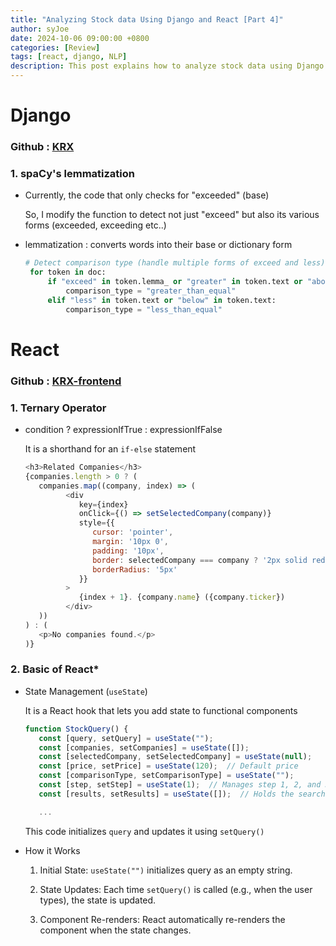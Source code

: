 ```yaml
---
title: "Analyzing Stock data Using Django and React [Part 4]"
author: syJoe
date: 2024-10-06 09:00:00 +0800
categories: [Review]
tags: [react, django, NLP]
description: This post explains how to analyze stock data using Django and React. Learn about natural language processing (NLP) and API usage.
---
```


# Django

### Github : [KRX](https://github.com/syjoe02/Krx)

### 1. **spaCy's lemmatization**

- Currently, the code that only checks for "exceeded" (base)

   So, I modify the function to detect not just "exceed" but also its various forms (exceeded, exceeding etc..)

- lemmatization : converts words into their base or dictionary form 

   ```python
   # Detect comparison type (handle multiple forms of exceed and less)
    for token in doc:
        if "exceed" in token.lemma_ or "greater" in token.text or "above" in token.text:
            comparison_type = "greater_than_equal"
        elif "less" in token.text or "below" in token.text:
            comparison_type = "less_than_equal"
   ```

# React

### Github : [KRX-frontend](https://github.com/syjoe02/Krx-frontend)

### 1. **Ternary Operator**

- condition ? expressionIfTrue : expressionIfFalse

   It is a shorthand for an `if-else` statement

   ```js
   <h3>Related Companies</h3>
   {companies.length > 0 ? (
      companies.map((company, index) => (
            <div
               key={index}
               onClick={() => setSelectedCompany(company)}
               style={{
                  cursor: 'pointer',
                  margin: '10px 0',
                  padding: '10px',
                  border: selectedCompany === company ? '2px solid red' : '1px solid #ccc',
                  borderRadius: '5px'
               }}
            >
               {index + 1}. {company.name} ({company.ticker})
            </div>
      ))
   ) : (
      <p>No companies found.</p>
   )}
   ```

### 2. **Basic of React***

- State Management (`useState`)

   It is a React hook that lets you add state to functional components

   ```js
   function StockQuery() {
      const [query, setQuery] = useState("");
      const [companies, setCompanies] = useState([]);
      const [selectedCompany, setSelectedCompany] = useState(null);
      const [price, setPrice] = useState(120);  // Default price
      const [comparisonType, setComparisonType] = useState("");
      const [step, setStep] = useState(1);  // Manages step 1, 2, and 3
      const [results, setResults] = useState([]);  // Holds the search results

      ...
   ```
   
   This code initializes `query` and updates it using `setQuery()`

- How it Works

   1. Initial State: `useState("")` initializes query as an empty string.

   2. State Updates: Each time `setQuery()` is called (e.g., when the user types), the state is updated.

   3. Component Re-renders: React automatically re-renders the component when the state changes.
